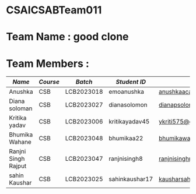 # CSAICSABTeam011
# Team Name : good clone
# Team Members :
| *Name*              | *Course*   | *Batch*       | *Student ID*   | *Email*                                | 
|---------------------|------------|---------------|----------------|----------------------------------------|
| Anushka             | CSB        | LCB2023018    | emoanushka     | anushkaacademics@gmail.com             | 
| Diana soloman       | CSB        | LCB2023027    | dianasolomon   | dianapsolomon@gmail.com                | 
| Kritika yadav       | CSB        | LCB2023006    | kritikayadav45 | ykriti575@gmail.com                    | 
| Bhumika Wahane      | CSB        | LCB2023048    | bhumikaa22      | bhumikawahane@gmail.com                | 
| Ranjni Singh Rajput | CSB        | LCB2023047    | ranjnisingh8   | ranjnisinghrajput@gmail.com            |
| sahin Kaushar       | CSB        | LCB2023025    | sahinkaushar17 | kausharsahin28@gmail.com               |
